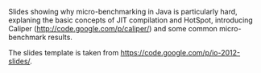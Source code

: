 Slides showing why micro-benchmarking in Java is particularly hard, explaning the basic concepts of JIT compilation and HotSpot, introducing Caliper (http://code.google.com/p/caliper/) and some common micro-benchmark results.

The slides template is taken from https://code.google.com/p/io-2012-slides/.
